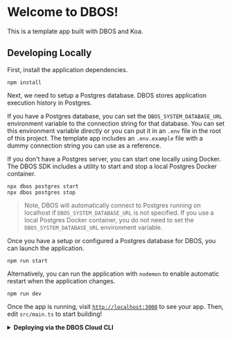 # Welcome to DBOS!

This is a template app built with DBOS and Koa.

## Developing Locally

First, install the application dependencies.

```shell
npm install
```

Next, we need to setup a Postgres database.
DBOS stores application execution history in Postgres.

If you have a Postgres database, you can set the `DBOS_SYSTEM_DATABASE_URL` environment variable to the connection string for that database.
You can set this environment variable directly or you can put it in an `.env` file in the root of this project.
The template app includes an `.env.example` file with a dummy connection string you can use as a reference.

If you don't have a Postgres server, you can start one locally using Docker.
The DBOS SDK includes a utility to start and stop a local Postgres Docker container.

```shell
npx dbos postgres start
npx dbos postgres stop
```

> Note, DBOS will automatically connect to Postgres running on localhost if `DBOS_SYSTEM_DATABASE_URL` is not specified.
> If you use a local Postgres Docker container, you do not need to set the `DBOS_SYSTEM_DATABASE_URL` environment variable.

Once you have a setup or configured a Postgres database for DBOS, you can launch the application.

```shell
npm run start
```

Alternatively, you can run the application with `nodemon` to enable automatic restart when the application changes.

```shell
npm run dev
```

Once the app is running, visit [`http://localhost:3000`](http://localhost:3000) to see your app.
Then, edit `src/main.ts` to start building!

<details>
<summary><strong>Deploying via the DBOS Cloud CLI</strong></summary>

You can also deploy this app to DBOS Cloud via the Cloud CLI.
Install it globally with this command:

```shell
npm i -g @dbos-inc/dbos-cloud@latest
```

Then, run this command to deploy your app:

```shell
dbos-cloud app deploy
```
</details>